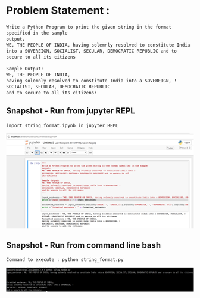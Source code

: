 # Problem Statement :
```
Write a Python Program to print the given string in the format specified in the sample
output.
WE, THE PEOPLE OF INDIA, having solemnly resolved to constitute India into a SOVEREIGN, SOCIALIST, SECULAR, DEMOCRATIC REPUBLIC and to secure to all its citizens

Sample Output:
WE, THE PEOPLE OF INDIA,
having solemnly resolved to constitute India into a SOVEREIGN, !
SOCIALIST, SECULAR, DEMOCRATIC REPUBLIC
and to secure to all its citizens:

```

## Snapshot - Run from jupyter REPL 
```
import string_format.ipynb in jupyter REPL 
```

![alt text](screenshots/string_format_jupyter_repl.png "Run from jupyter repl")


## Snapshot - Run from command line bash
```
Command to execute : python string_format.py
```

![alt text](screenshots/string_format_command_line_bash.png "Run from command line bash")
